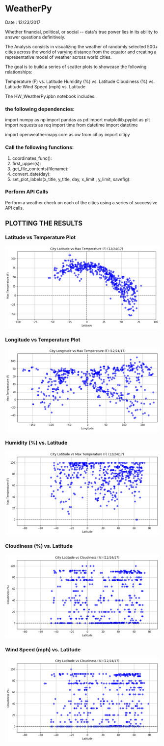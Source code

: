 
# WeatherPy

Date : 12/23/2017

Whether financial, political, or social -- data's true power lies in its ability to answer questions definitively. 

The Analysis consists in visualizing the weather of randomly selected 500+ cities across the world of varying distance from the equator and creating a representative model of weather across world cities.

The goal is to build a series of scatter plots to showcase the following relationships:

Temperature (F) vs. Latitude
Humidity (%) vs. Latitude
Cloudiness (%) vs. Latitude
Wind Speed (mph) vs. Latitude

The  HW_WeatherPy.ipbn notebook includes:

### the following dependencies: 
import numpy as np
import pandas as pd
import matplotlib.pyplot as plt
import requests as req
import time
from datetime import datetime

import openweathermapy.core as ow
from citipy import citipy

### Call the following functions: 

1) coordinates_func():
2) first_upper(s):
3) get_file_contents(filename):
4) convert_date(day):
5) set_plot_labels(x_title, y_title, day, x_limit , y_limit, savefig):

### Perform API Calls

Perform a weather check on each of the cities using a series of successive API calls.

## PLOTTING THE RESULTS

### Latitude vs Temperature Plot

![png](HW_WeatherPy_files/HW_WeatherPy_22_0.png)


### Longitude vs Temperature Plot

![png](HW_WeatherPy_files/HW_WeatherPy_24_0.png)


### Humidity (%) vs. Latitude

![png](HW_WeatherPy_files/HW_WeatherPy_26_1.png)


### Cloudiness (%) vs. Latitude

![png](HW_WeatherPy_files/HW_WeatherPy_28_0.png)


### Wind Speed (mph) vs. Latitude

![png](HW_WeatherPy_files/HW_WeatherPy_30_0.png)

